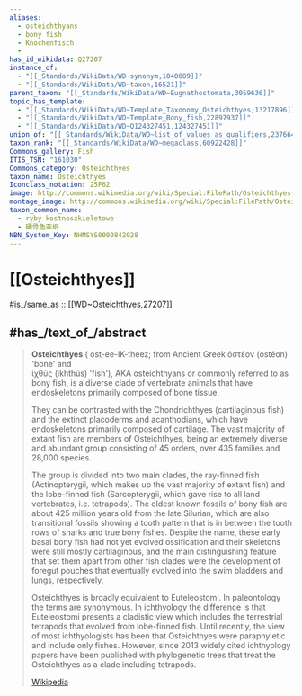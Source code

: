 ```yaml
---
aliases:
  - osteichthyans
  - bony fish
  - Knochenfisch
  - 
has_id_wikidata: Q27207
instance_of:
  - "[[_Standards/WikiData/WD~synonym,1040689]]"
  - "[[_Standards/WikiData/WD~taxon,16521]]"
parent_taxon: "[[_Standards/WikiData/WD~Eugnathostomata,3059636]]"
topic_has_template:
  - "[[_Standards/WikiData/WD~Template_Taxonomy_Osteichthyes,13217896]]"
  - "[[_Standards/WikiData/WD~Template_Bony_fish,22897937]]"
  - "[[_Standards/WikiData/WD~Q124327451,124327451]]"
union_of: "[[_Standards/WikiData/WD~list_of_values_as_qualifiers,23766486]]"
taxon_rank: "[[_Standards/WikiData/WD~megaclass,60922428]]"
Commons_gallery: Fish
ITIS_TSN: "161030"
Commons_category: Osteichthyes
taxon_name: Osteichthyes
Iconclass_notation: 25F62
image: http://commons.wikimedia.org/wiki/Special:FilePath/Osteichthyes-examples.png
montage_image: http://commons.wikimedia.org/wiki/Special:FilePath/Osteichthyes.jpg
taxon_common_name:
  - ryby kostnoszkieletowe
  - 硬骨鱼亚纲
NBN_System_Key: NHMSYS0000842028
---
```


# [[Osteichthyes]] 

#is_/same_as :: [[WD~Osteichthyes,27207]] 

## #has_/text_of_/abstract 

> **Osteichthyes** ( ost-ee-IK-theez; from Ancient Greek  ὀστέον (ostéon) 'bone' and  
> ἰχθύς (ikhthús) 'fish'), AKA osteichthyans or commonly referred to as bony fish, 
> is a diverse clade of vertebrate animals that have endoskeletons 
> primarily composed of bone tissue. 
> 
> They can be contrasted with the Chondrichthyes (cartilaginous fish) and the extinct placoderms and acanthodians, which have endoskeletons primarily composed of cartilage. The vast majority of extant fish are members of Osteichthyes, being an extremely diverse and abundant group consisting of 45 orders, over 435 families and 28,000 species.
>
> The group is divided into two main clades, the ray-finned fish (Actinopterygii, which makes up the vast majority of extant fish) and the lobe-finned fish (Sarcopterygii, which gave rise to all land vertebrates, i.e. tetrapods). The oldest known fossils of bony fish are about 425 million years old from the late Silurian, which are also transitional fossils showing a tooth pattern that is in between the tooth rows of sharks and true bony fishes. Despite the name, these early basal bony fish had not yet evolved ossification and their skeletons were still mostly cartilaginous, and the main distinguishing feature that set them apart from other fish clades were the development of foregut pouches that eventually evolved into the swim bladders and lungs, respectively.
>
> Osteichthyes is broadly equivalent to Euteleostomi. In paleontology the terms are synonymous. In ichthyology the difference is that Euteleostomi presents a cladistic view which includes the terrestrial tetrapods that evolved from lobe-finned fish. Until recently, the view of most ichthyologists has been that Osteichthyes were paraphyletic and include only fishes. However, since 2013 widely cited ichthyology papers have been published with phylogenetic trees that treat the Osteichthyes as a clade including tetrapods.
>
> [Wikipedia](https://en.wikipedia.org/wiki/Osteichthyes) 

